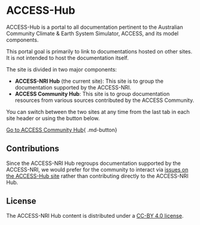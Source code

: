 # ACCESS-Hub

ACCESS-Hub is a portal to all documentation pertinent to the Australian Community Climate & Earth System Simulator, ACCESS, and its model components.

This portal goal is primarily to link to documentations hosted on other sites. It is not intended to host the documentation itself.

The site is divided in two major components:

- **ACCESS-NRI Hub** (the current site): This site is to group the documentation supported by the ACCESS-NRI.
- **ACCESS Community Hub**: This site is to group documentation resources from various sources contributed by the ACCESS Community.

You can switch between the two sites at any time from the last tab in each site header or using the button below.

[Go to ACCESS Community Hub](https://access-hub.github.io/ACCESS-Hub/index.html){ .md-button}

## Contributions

Since the ACCESS-NRI Hub regroups documentation supported by the ACCESS-NRI, we would prefer for the community to interact via [issues on the ACCESS-Hub site][IssueHub] rather than contributing directly to the ACCESS-NRI Hub.

## License

<!-- markdown-link-check-disable-next-line -->
The ACCESS-NRI Hub content is distributed under a [CC-BY 4.0 license](LICENSE).


[IssueHub]: https://github.com/ACCESS-Hub/ACCESS-Hub/issues
